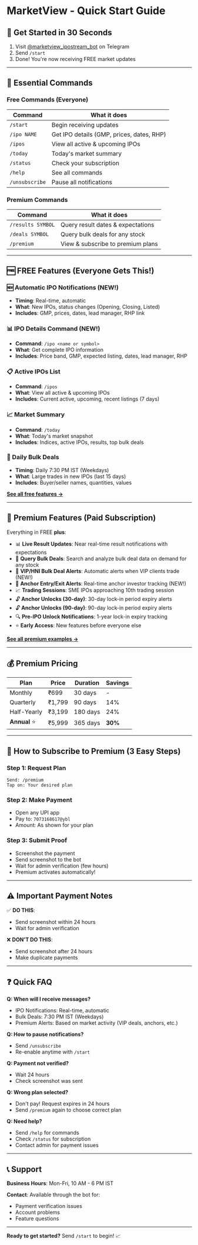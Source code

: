 # MarketView - Quick Start Guide

## 🚀 Get Started in 30 Seconds

1. Visit [@marketview_ipostream_bot](https://t.me/marketview_ipostream_bot) on Telegram
2. Send `/start`
3. Done! You're now receiving FREE market updates

---

## 📱 Essential Commands

### Free Commands (Everyone)
| Command | What it does |
|---------|-------------|
| `/start` | Begin receiving updates |
| `/ipo NAME` | Get IPO details (GMP, prices, dates, RHP) |
| `/ipos` | View all active & upcoming IPOs |
| `/today` | Today's market summary |
| `/status` | Check your subscription |
| `/help` | See all commands |
| `/unsubscribe` | Pause all notifications |

### Premium Commands
| Command | What it does |
|---------|-------------|
| `/results SYMBOL` | Query result dates & expectations |
| `/deals SYMBOL` | Query bulk deals for any stock |
| `/premium` | View & subscribe to premium plans |

---

## 🆓 FREE Features (Everyone Gets This!)

### 🆕 Automatic IPO Notifications (NEW!)
- **Timing**: Real-time, automatic
- **What**: New IPOs, status changes (Opening, Closing, Listed)
- **Includes**: GMP, prices, dates, lead manager, RHP link

### 📊 IPO Details Command (NEW!)
- **Command**: `/ipo <name or symbol>`
- **What**: Get complete IPO information
- **Includes**: Price band, GMP, expected listing, dates, lead manager, RHP

### 📋 Active IPOs List
- **Command**: `/ipos`
- **What**: View all active & upcoming IPOs
- **Includes**: Current active, upcoming, recent listings (7 days)

### 📈 Market Summary
- **Command**: `/today`
- **What**: Today's market snapshot
- **Includes**: Indices, active IPOs, results, top bulk deals

### 💼 Daily Bulk Deals
- **Timing**: Daily 7:30 PM IST (Weekdays)
- **What**: Large trades in new IPOs (last 15 days)
- **Includes**: Buyer/seller names, quantities, values

**[See all free features →](FREE_FEATURES.md)**

---

## 💎 Premium Features (Paid Subscription)

Everything in FREE **plus**:

- 📊 **Live Result Updates**: Near real-time result notifications with expectations
- 💼 **Query Bulk Deals**: Search and analyze bulk deal data on demand for any stock
- 🌟 **VIP/HNI Bulk Deal Alerts**: Automatic alerts when VIP clients trade (NEW!)
- 🎯 **Anchor Entry/Exit Alerts**: Real-time anchor investor tracking (NEW!)
- 📈 **Trading Sessions**: SME IPOs approaching 10th trading session
- 🔓 **Anchor Unlocks (30-day)**: 30-day lock-in period expiry alerts
- 🔓 **Anchor Unlocks (90-day)**: 90-day lock-in period expiry alerts
- 🔍 **Pre-IPO Unlock Notifications**: 1-year lock-in expiry tracking
- ⭐ **Early Access**: New features before everyone else

**[See all premium examples →](EXAMPLES.md)**

---

## 💰 Premium Pricing

| Plan | Price | Duration | Savings |
|------|-------|----------|---------|
| Monthly | ₹699 | 30 days | - |
| Quarterly | ₹1,799 | 90 days | 14% |
| Half-Yearly | ₹3,199 | 180 days | 24% |
| **Annual** ⭐ | ₹5,999 | 365 days | **30%** |

---

## 🔐 How to Subscribe to Premium (3 Easy Steps)

### Step 1: Request Plan
```
Send: /premium
Tap on: Your desired plan
```

### Step 2: Make Payment
- Open any UPI app
- Pay to: `7073168617@ybl`
- Amount: As shown for your plan

### Step 3: Submit Proof
- Screenshot the payment
- Send screenshot to the bot
- Wait for admin verification (few hours)
- Premium activates automatically!

---

## ⚠️ Important Payment Notes

✅ **DO THIS**:
- Send screenshot within 24 hours
- Wait for admin verification

❌ **DON'T DO THIS**:
- Send screenshot after 24 hours
- Make duplicate payments

---

## ❓ Quick FAQ

**Q: When will I receive messages?**
- IPO Notifications: Real-time, automatic
- Bulk Deals: 7:30 PM IST (Weekdays)
- Premium Alerts: Based on market activity (VIP deals, anchors, etc.)

**Q: How to pause notifications?**
- Send `/unsubscribe`
- Re-enable anytime with `/start`

**Q: Payment not verified?**
- Wait 24 hours
- Check screenshot was sent

**Q: Wrong plan selected?**
- Don't pay! Request expires in 24 hours
- Send `/premium` again to choose correct plan

**Q: Need help?**
- Send `/help` for commands
- Check `/status` for subscription
- Contact admin for payment issues

---

## 📞 Support

**Business Hours**: Mon-Fri, 10 AM - 6 PM IST

**Contact**: Available through the bot for:
- Payment verification issues
- Account problems
- Feature questions

---

**Ready to get started?** Send `/start` to begin! 📈
